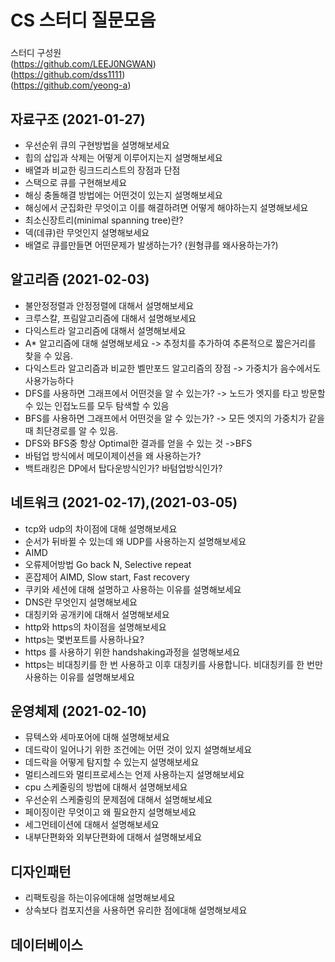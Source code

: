 # CS 스터디 질문모음
###
스터디 구성원  
(https://github.com/LEEJ0NGWAN)  
(https://github.com/dss1111)  
(https://github.com/yeong-a)  
## 자료구조 (2021-01-27)
* 우선순위 큐의 구현방법을 설명해보세요
* 힙의 삽입과 삭제는 어떻게 이루어지는지 설명해보세요
* 배열과 비교한 링크드리스트의 장점과 단점
* 스택으로 큐를 구현해보세요
* 해싱 충돌해결 방법에는 어떤것이 있는지 설명해보세요
* 해싱에서 군집화란 무엇이고 이를 해결하려면 어떻게 해야하는지 설명해보세요
* 최소신장트리(minimal spanning tree)란?
* 덱(데큐)란 무엇인지 설명해보세요
* 배열로 큐를만들면 어떤문제가 발생하는가? (원형큐를 왜사용하는가?)
## 알고리즘 (2021-02-03)  
* 불안정정렬과 안정정렬에 대해서 설명해보세요
* 크루스칼, 프림알고리즘에 대해서 설명해보세요
* 다익스트라 알고리즘에 대해서 설명해보세요
* A* 알고리즘에 대해 설명해보세요 -> 추정치를 추가하여 추론적으로 짧은거리를 찾을 수 있음.
* 다익스트라 알고리즘과 비교한 벨만포드 알고리즘의 장점 -> 가중치가 음수에서도 사용가능하다
* DFS를 사용하면 그래프에서 어떤것을 알 수 있는가? -> 노드가 엣지를 타고 방문할 수 있는 인접노드를 모두 탐색할 수 있음
* BFS를 사용하면 그래프에서 어떤것을 알 수 있는가? -> 모든 엣지의 가중치가 같을때 최단경로를 알 수 있음.
* DFS와 BFS중 항상 Optimal한 결과를 얻을 수 있는 것 ->BFS
* 바텀업 방식에서 메모이제이션을 왜 사용하는가?
* 백트래킹은 DP에서 탑다운방식인가? 바텀업방식인가?
## 네트워크 (2021-02-17),(2021-03-05)
* tcp와 udp의 차이점에 대해 설명해보세요
* 순서가 뒤바뀔 수 있는데 왜 UDP를 사용하는지 설명해보세요
* AIMD
* 오류제어방법 Go back N, Selective repeat
* 혼잡제어 AIMD, Slow start, Fast recovery
* 쿠키와 세션에 대해 설명하고 사용하는 이유를 설명해보세요
* DNS란 무엇인지 설명해보세요
* 대칭키와 공개키에 대해서 설명해보세요
* http와 https의 차이점을 설명해보세요
* https는 몇번포트를 사용하나요?
* https 를 사용하기 위한 handshaking과정을 설명해보세요
* https는 비대칭키를 한 번 사용하고 이후 대칭키를 사용합니다. 비대칭키를 한 번만 사용하는 이유를 설명해보세요 
## 운영체제 (2021-02-10)
* 뮤텍스와 세마포어에 대해 설명해보세요
* 데드락이 일어나기 위한 조건에는 어떤 것이 있지 설명해보세요
* 데드락을 어떻게 탐지할 수 있는지 설명해보세요
* 멀티스레드와 멀티프로세스는 언제 사용하는지 설명해보세요
* cpu 스케줄링의 방법에 대해서 설명해보세요
* 우선순위 스케줄링의 문제점에 대해서 설명해보세요
* 페이징이란 무엇이고 왜 필요한지 설명해보세요
* 세그먼테이션에 대해서 설명해보세요
* 내부단편화와 외부단편화에 대해서 설명해보세요
## 디자인패턴
* 리팩토링을 하는이유에대해 설명해보세요
* 상속보다 컴포지션을 사용하면 유리한 점에대해 설명해보세요
## 데이터베이스  
